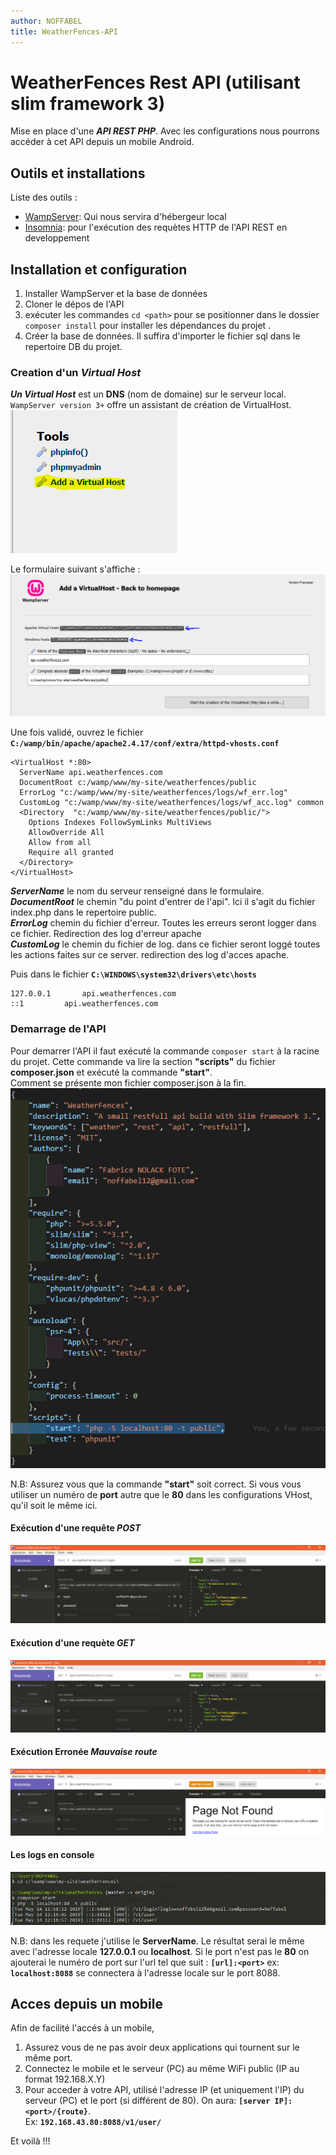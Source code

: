 ```yaml
---
author: NOFFABEL  
title: WeatherFences-API
---
```


# WeatherFences Rest API (utilisant slim framework 3)

Mise en place d'une ***API REST PHP***. Avec les configurations nous pourrons accéder à cet API depuis un mobile Android.  

## Outils et installations  

Liste des outils :  

* [WampServer](http://www.wampserver.com/): Qui nous servira d'hébergeur local  
* [Insomnia](https://insomnia.rest/download/#windows): pour l'exécution des requètes HTTP de l'API REST en developpement  

## Installation et configuration  

1. Installer WampServer et la base de données
2. Cloner le dépos de l'API
3. exécuter les commandes `cd <path>` pour se positionner dans le dossier `composer install` pour installer les dépendances du projet .
4. Créer la base de données. Il suffira d'importer le fichier sql dans le repertoire DB du projet.

### Creation d'un *Virtual Host*

***Un Virtual Host*** est un **DNS** (nom de domaine) sur le serveur local. ``WampServer version 3+`` offre un assistant de création de VirtualHost.  
![Add a Virtual Host sous wampServer](./img/01.PNG)  

Le formulaire suivant s'affiche :  
![formulaire VHost Wamp](./img/02.PNG)  

Une fois validé, ouvrez le fichier **`C:/wamp/bin/apache/apache2.4.17/conf/extra/httpd-vhosts.conf`**  

    <VirtualHost *:80>  
      ServerName api.weatherfences.com  
      DocumentRoot c:/wamp/www/my-site/weatherfences/public  
      ErrorLog "c:/wamp/www/my-site/weatherfences/logs/wf_err.log"  
      CustomLog "c:/wamp/www/my-site/weatherfences/logs/wf_acc.log" common  
      <Directory  "c:/wamp/www/my-site/weatherfences/public/">  
        Options Indexes FollowSymLinks MultiViews  
        AllowOverride All  
        Allow from all  
        Require all granted  
      </Directory>  
    </VirtualHost>

***ServerName*** le nom du serveur renseigné dans le formulaire.  
***DocumentRoot*** le chemin "du point d'entrer de l'api". Ici il s'agit du fichier index.php dans le repertoire public.  
***ErrorLog*** chemin du fichier d'erreur. Toutes les erreurs seront logger dans ce fichier. Redirection des log d'erreur apache  
***CustomLog*** le chemin du fichier de log. dans ce fichier seront loggé toutes les actions faites sur ce server. redirection des log d'acces apache.  

Puis dans le fichier **``C:\WINDOWS\system32\drivers\etc\hosts``**  

    127.0.0.1		api.weatherfences.com  
    ::1			api.weatherfences.com  

### Demarrage de l'API  

Pour demarrer l'API il faut exécuté la commande ``composer start`` à la racine du projet.
Cette commande va lire la section **"scripts"** du fichier **composer.json** et exécuté la commande **"start"**.  
Comment se présente mon fichier composer.json à la fin.  
![fichier composer.json](./img/03.PNG)  

N.B: Assurez vous que la commande **"start"** soit correct. Si vous vous utiliser un numéro de **port** autre que le **80** dans les configurations VHost, qu'il soit le même ici.  

#### Exécution d'une requête *POST*  

![POST request](./img/04.PNG)

#### Exécution d'une requète *GET*  

![GET request](./img/06.PNG)

#### Exécution Erronée *Mauvaise route*

![Bad Route](./img/05.PNG)

#### Les logs en console

![Console Log](./img/07.PNG)

N.B: dans les requete j'utilise le **ServerName**. Le résultat serai le même avec l'adresse locale **127.0.0.1** ou **localhost**. Si le port n'est pas le **80** on ajouterai le numéro de port sur l'url tel que suit : **``[url]:<port>``** ex: **``localhost:8088``** se connectera à l'adresse locale sur le port 8088.

## Acces depuis un mobile

Afin de facilité l'accés à un mobile,  

1. Assurez vous de ne pas avoir deux applications qui tournent sur le même port.  
1. Connectez le mobile et le serveur (PC) au même WiFi public (IP au format 192.168.X.Y)
1. Pour acceder à votre API, utilisé l'adresse IP (et uniquement l'IP) du serveur (PC) et le port (si différent de 80). On aura: **``[server IP]:<port>/{route}``**.  
    Ex: **``192.168.43.80:8088/v1/user/``**

Et voilà !!!
